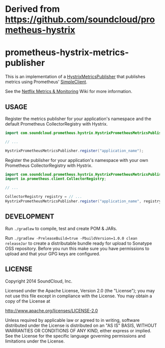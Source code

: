 # Derived from https://github.com/soundcloud/prometheus-hystrix

# prometheus-hystrix-metrics-publisher

This is an implementation of a [HystrixMetricsPublisher](http://netflix.github.com/Hystrix/javadoc/index.html?com/netflix/hystrix/strategy/metrics/HystrixMetricsPublisher.html)
that publishes metrics using Prometheus' [SimpleClient](https://github.com/prometheus/client_java).

See the [Netflix Metrics & Monitoring](https://github.com/Netflix/Hystrix/wiki/Metrics-and-Monitoring) Wiki for more information.

## USAGE

Register the metrics publisher for your application's namespace and the default Prometheus CollectorRegistry with Hystrix.

```java
import com.soundcloud.prometheus.hystrix.HystrixPrometheusMetricsPublisher;

// ...

HystrixPrometheusMetricsPublisher.register("application_name");
```

Register the publisher for your application's namespace with your own Prometheus CollectorRegistry with Hystrix.

```java
import com.soundcloud.prometheus.hystrix.HystrixPrometheusMetricsPublisher;
import io.prometheus.client.CollectorRegistry;

// ...

CollectorRegistry registry = // ...
HystrixPrometheusMetricsPublisher.register("application_name", registry);
```

## DEVELOPMENT

Run `./gradlew` to compile, test and create POM & JARs.

Run `./gradlew -PreleaseBuild=true -PbuildVersion=1.0.0 clean releaseJar` to create a distributable bundle
ready for upload to Sonatype OSS repository. Before you run this make sure you have permissions to upload
and that your GPG keys are configured.

## LICENSE

Copyright 2014 SoundCloud, Inc.

Licensed under the Apache License, Version 2.0 (the "License");
you may not use this file except in compliance with the License.
You may obtain a copy of the License at

<http://www.apache.org/licenses/LICENSE-2.0>

Unless required by applicable law or agreed to in writing, software
distributed under the License is distributed on an "AS IS" BASIS,
WITHOUT WARRANTIES OR CONDITIONS OF ANY KIND, either express or implied.
See the License for the specific language governing permissions and
limitations under the License.
